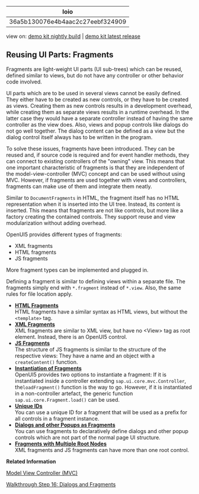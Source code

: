 <!-- loio36a5b130076e4b4aac2c27eebf324909 -->

| loio |
| -----|
| 36a5b130076e4b4aac2c27eebf324909 |

<div id="loio">

view on: [demo kit nightly build](https://openui5nightly.hana.ondemand.com/#/topic/36a5b130076e4b4aac2c27eebf324909) | [demo kit latest release](https://openui5.hana.ondemand.com/#/topic/36a5b130076e4b4aac2c27eebf324909)</div>

## Reusing UI Parts: Fragments

Fragments are light-weight UI parts \(UI sub-trees\) which can be reused, defined similar to views, but do not have any controller or other behavior code involved.

UI parts which are to be used in several views cannot be easily defined. They either have to be created as new controls, or they have to be created as views. Creating them as new controls results in a development overhead, while creating them as separate views results in a runtime overhead. In the latter case they would have a separate controller instead of having the same controller as the view does. Also, views and popup controls like dialogs do not go well together. The dialog content can be defined as a view but the dialog control itself always has to be written in the program.

To solve these issues, fragments have been introduced. They can be reused and, if source code is required and for event handler methods, they can connect to existing controllers of the "owning" view. This means that one important characteristic of fragments is that they are independent of the model-view-controller \(MVC\) concept and can be used without using MVC. However, if fragments are used together with views and controllers, fragments can make use of them and integrate them neatly.

Similar to `DocumentFragments` in HTML, the fragment itself has no HTML representation when it is inserted into the UI tree. Instead, its content is inserted. This means that fragments are not like controls, but more like a factory creating the contained controls. They support reuse and view modularization without adding overhead.

OpenUI5 provides different types of fragments:

-   XML fragments
-   HTML fragments
-   JS fragments

More fragment types can be implemented and plugged in.

Defining a fragment is similar to defining views within a separate file. The fragments simply end with `*.fragment` instead of `*.view`. Also, the same rules for file location apply.

-   **[HTML Fragments](HTML_Fragments_08d2206.md "HTML fragments have a similar syntax as HTML views, but without the
			<template> tag.")**  
HTML fragments have a similar syntax as HTML views, but without the `<template>` tag.
-   **[XML Fragments](XML_Fragments_2c677b5.md " XML fragments are similar to XML view, but have no <View> tag as root element.
		Instead, there is an OpenUI5
		control.")**  
 XML fragments are similar to XML view, but have no <View\> tag as root element. Instead, there is an OpenUI5 control.
-   **[JS Fragments](JS_Fragments_9c06982.md "The structure of JS fragments is similar to the structure of the respective views:
		They have a name and an object with a createContent() function.")**  
The structure of JS fragments is similar to the structure of the respective views: They have a name and an object with a `createContent()` function.
-   **[Instantiation of Fragments](Instantiation_of_Fragments_04129b2.md "OpenUI5 provides two options to instantiate a fragment: If it is instantiated
		inside a controller extending sap.ui.core.mvc.Controller, the loadFragment() function is the way to go.
		However, if it is instantiated in a non-controller artefact, the generic function sap.ui.core.Fragment.load() can be
		used.")**  
OpenUI5 provides two options to instantiate a fragment: If it is instantiated inside a controller extending `sap.ui.core.mvc.Controller`, the`loadFragment()` function is the way to go. However, if it is instantiated in a non-controller artefact, the generic function `sap.ui.core.Fragment.load()` can be used.
-   **[Unique IDs](Unique_IDs_5da591c.md "You can use a unique ID for a fragment that will be used as a prefix for all controls in
		a fragment instance.")**  
You can use a unique ID for a fragment that will be used as a prefix for all controls in a fragment instance.
-   **[Dialogs and other Popups as Fragments](Dialogs_and_other_Popups_as_Fragments_448c641.md "You can use fragments to declaratively define dialogs and other popup controls which are
		not part of the normal page UI structure.")**  
You can use fragments to declaratively define dialogs and other popup controls which are not part of the normal page UI structure.
-   **[Fragments with Multiple Root Nodes](Fragments_with_Multiple_Root_Nodes_23b9c77.md "XML fragments and JS fragments can have more than one root control.")**  
XML fragments and JS fragments can have more than one root control.

**Related Information**  


[Model View Controller \(MVC\)](Model_View_Controller_MVC_91f2334.md "The Model View Controller (MVC) concept is used in OpenUI5 to separate the representation of information from the user interaction. This separation facilitates development and the changing of parts independently.")

[Walkthrough Step 16: Dialogs and Fragments](Step_16_Dialogs_and_Fragments_4da7298.md "In this step, we will take a closer look at another element which can be used to assemble views: the fragment.")


